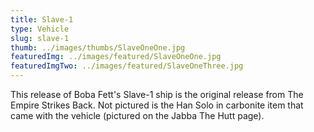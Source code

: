 ```yaml
---
title: Slave-1
type: Vehicle
slug: slave-1
thumb: ../images/thumbs/SlaveOneOne.jpg
featuredImg: ../images/featured/SlaveOneOne.jpg
featuredImgTwo: ../images/featured/SlaveOneThree.jpg
---
```


This release of Boba Fett's Slave-1 ship is the original release from The Empire Strikes Back.  Not pictured is the Han Solo in carbonite item that came with the vehicle (pictured on the Jabba The Hutt page).
